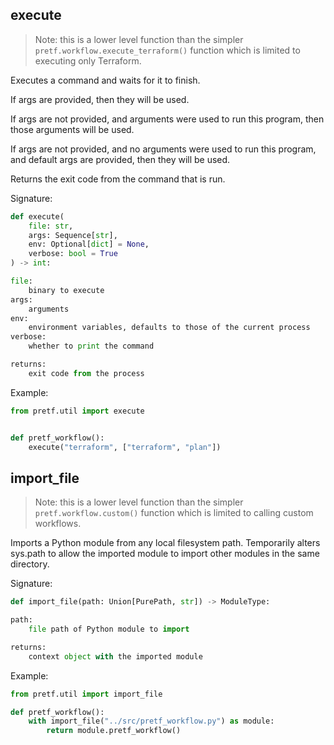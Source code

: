 ## execute

> Note: this is a lower level function than the simpler `pretf.workflow.execute_terraform()` function which is limited to executing only Terraform.

Executes a command and waits for it to finish.

If args are provided, then they will be used.

If args are not provided, and arguments were used to run this program,
then those arguments will be used.

If args are not provided, and no arguments were used to run this program,
and default args are provided, then they will be used.

Returns the exit code from the command that is run.

Signature:

```python
def execute(
    file: str,
    args: Sequence[str],
    env: Optional[dict] = None,
    verbose: bool = True
) -> int:

file:
    binary to execute
args:
    arguments
env:
    environment variables, defaults to those of the current process
verbose:
    whether to print the command

returns:
    exit code from the process
```

Example:

```python
from pretf.util import execute


def pretf_workflow():
    execute("terraform", ["terraform", "plan"])
```

## import_file

> Note: this is a lower level function than the simpler `pretf.workflow.custom()` function which is limited to calling custom workflows.

Imports a Python module from any local filesystem path. Temporarily alters sys.path to allow the imported module to import other modules in the same directory.

Signature:

```python
def import_file(path: Union[PurePath, str]) -> ModuleType:

path:
    file path of Python module to import

returns:
    context object with the imported module
```

Example:

```python
from pretf.util import import_file

def pretf_workflow():
    with import_file("../src/pretf_workflow.py") as module:
        return module.pretf_workflow()
```
